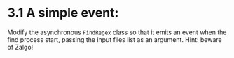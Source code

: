 # 3.1 A simple event:

Modify the asynchronous `FindRegex` class so that it emits an event when the find process start,
passing the input files list as an argument.
Hint: beware of Zalgo!
